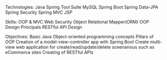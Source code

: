 Technologies:
Java
Spring Tool Suite
MySQL
Spring Boot
Spring Data-JPA
Spring Security
Spring MVC
JSP

Skills:
OOP & MVC
Web Security
Object Relational Mapper(ORM)
OOP Design Principals
RESTful API Design

Objectives:
Basic Java
Object-oriented programming concepts
Pillars of OOP
Creation of a model-view-controller app with Spring Boot
Create multi-view web application for create/read/update/delete sceenarious such as eCommerce sites
Creating of RESTful APIs
